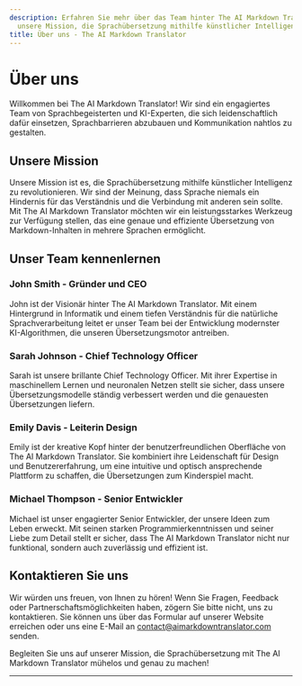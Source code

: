 ```yaml
---
description: Erfahren Sie mehr über das Team hinter The AI Markdown Translator und
  unsere Mission, die Sprachübersetzung mithilfe künstlicher Intelligenz zu revolutionieren.
title: Über uns - The AI Markdown Translator
---
```


# Über uns

Willkommen bei The AI Markdown Translator! Wir sind ein engagiertes Team von Sprachbegeisterten und KI-Experten, die sich leidenschaftlich dafür einsetzen, Sprachbarrieren abzubauen und Kommunikation nahtlos zu gestalten.

## Unsere Mission

Unsere Mission ist es, die Sprachübersetzung mithilfe künstlicher Intelligenz zu revolutionieren. Wir sind der Meinung, dass Sprache niemals ein Hindernis für das Verständnis und die Verbindung mit anderen sein sollte. Mit The AI Markdown Translator möchten wir ein leistungsstarkes Werkzeug zur Verfügung stellen, das eine genaue und effiziente Übersetzung von Markdown-Inhalten in mehrere Sprachen ermöglicht.

## Unser Team kennenlernen

### John Smith - Gründer und CEO

John ist der Visionär hinter The AI Markdown Translator. Mit einem Hintergrund in Informatik und einem tiefen Verständnis für die natürliche Sprachverarbeitung leitet er unser Team bei der Entwicklung modernster KI-Algorithmen, die unseren Übersetzungsmotor antreiben.

### Sarah Johnson - Chief Technology Officer

Sarah ist unsere brillante Chief Technology Officer. Mit ihrer Expertise in maschinellem Lernen und neuronalen Netzen stellt sie sicher, dass unsere Übersetzungsmodelle ständig verbessert werden und die genauesten Übersetzungen liefern.

### Emily Davis - Leiterin Design

Emily ist der kreative Kopf hinter der benutzerfreundlichen Oberfläche von The AI Markdown Translator. Sie kombiniert ihre Leidenschaft für Design und Benutzererfahrung, um eine intuitive und optisch ansprechende Plattform zu schaffen, die Übersetzungen zum Kinderspiel macht.

### Michael Thompson - Senior Entwickler

Michael ist unser engagierter Senior Entwickler, der unsere Ideen zum Leben erweckt. Mit seinen starken Programmierkenntnissen und seiner Liebe zum Detail stellt er sicher, dass The AI Markdown Translator nicht nur funktional, sondern auch zuverlässig und effizient ist.

## Kontaktieren Sie uns

Wir würden uns freuen, von Ihnen zu hören! Wenn Sie Fragen, Feedback oder Partnerschaftsmöglichkeiten haben, zögern Sie bitte nicht, uns zu kontaktieren. Sie können uns über das Formular auf unserer Website erreichen oder uns eine E-Mail an contact@aimarkdowntranslator.com senden.

Begleiten Sie uns auf unserer Mission, die Sprachübersetzung mit The AI Markdown Translator mühelos und genau zu machen!

---